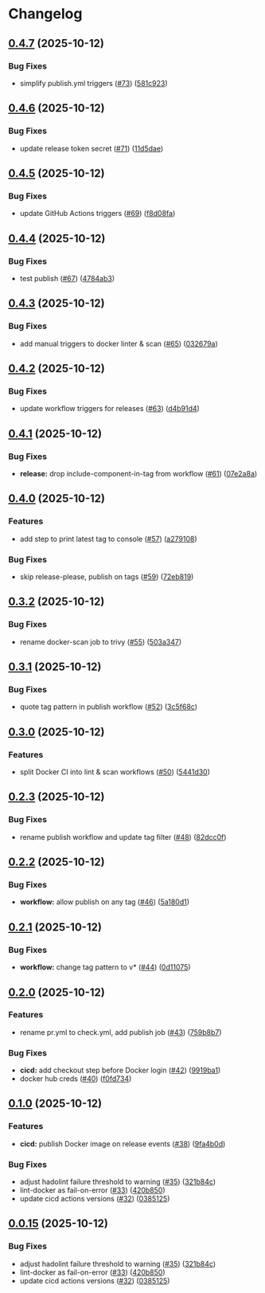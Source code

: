 # Changelog

## [0.4.7](https://github.com/stupenkov/docker-yc-terraform/compare/v0.4.6...v0.4.7) (2025-10-12)


### Bug Fixes

* simplify publish.yml triggers ([#73](https://github.com/stupenkov/docker-yc-terraform/issues/73)) ([581c923](https://github.com/stupenkov/docker-yc-terraform/commit/581c92338888399c8f3cfd4e53197d0d79973d95))

## [0.4.6](https://github.com/stupenkov/docker-yc-terraform/compare/v0.4.5...v0.4.6) (2025-10-12)


### Bug Fixes

* update release token secret ([#71](https://github.com/stupenkov/docker-yc-terraform/issues/71)) ([11d5dae](https://github.com/stupenkov/docker-yc-terraform/commit/11d5dae252ca1bfa94b31671593c8854399a6792))

## [0.4.5](https://github.com/stupenkov/docker-yc-terraform/compare/v0.4.4...v0.4.5) (2025-10-12)


### Bug Fixes

* update GitHub Actions triggers ([#69](https://github.com/stupenkov/docker-yc-terraform/issues/69)) ([f8d08fa](https://github.com/stupenkov/docker-yc-terraform/commit/f8d08fa1bcd722238fdef645720629ef177bc573))

## [0.4.4](https://github.com/stupenkov/docker-yc-terraform/compare/v0.4.3...v0.4.4) (2025-10-12)


### Bug Fixes

* test publish ([#67](https://github.com/stupenkov/docker-yc-terraform/issues/67)) ([4784ab3](https://github.com/stupenkov/docker-yc-terraform/commit/4784ab3f700776d61348668366737db08139379c))

## [0.4.3](https://github.com/stupenkov/docker-yc-terraform/compare/v0.4.2...v0.4.3) (2025-10-12)


### Bug Fixes

* add manual triggers to docker linter & scan ([#65](https://github.com/stupenkov/docker-yc-terraform/issues/65)) ([032679a](https://github.com/stupenkov/docker-yc-terraform/commit/032679aa0f136663840e0bb72cf5766b851fd88b))

## [0.4.2](https://github.com/stupenkov/docker-yc-terraform/compare/v0.4.1...v0.4.2) (2025-10-12)


### Bug Fixes

* update workflow triggers for releases ([#63](https://github.com/stupenkov/docker-yc-terraform/issues/63)) ([d4b91d4](https://github.com/stupenkov/docker-yc-terraform/commit/d4b91d463e7537bf141cb3f6fb30171330145f8a))

## [0.4.1](https://github.com/stupenkov/docker-yc-terraform/compare/v0.4.0...v0.4.1) (2025-10-12)


### Bug Fixes

* **release:** drop include-component-in-tag from workflow ([#61](https://github.com/stupenkov/docker-yc-terraform/issues/61)) ([07e2a8a](https://github.com/stupenkov/docker-yc-terraform/commit/07e2a8aad1bccedf455402d5d727fd6e30c835bc))

## [0.4.0](https://github.com/stupenkov/docker-yc-terraform/compare/v0.3.2...v0.4.0) (2025-10-12)


### Features

* add step to print latest tag to console ([#57](https://github.com/stupenkov/docker-yc-terraform/issues/57)) ([a279108](https://github.com/stupenkov/docker-yc-terraform/commit/a279108669e69316b78ae8ffc7d74d9a23001a6f))


### Bug Fixes

* skip release-please, publish on tags ([#59](https://github.com/stupenkov/docker-yc-terraform/issues/59)) ([72eb819](https://github.com/stupenkov/docker-yc-terraform/commit/72eb8197fab141d9e7bcddc4dd469998410f58b6))

## [0.3.2](https://github.com/stupenkov/docker-yc-terraform/compare/v0.3.1...v0.3.2) (2025-10-12)


### Bug Fixes

* rename docker-scan job to trivy ([#55](https://github.com/stupenkov/docker-yc-terraform/issues/55)) ([503a347](https://github.com/stupenkov/docker-yc-terraform/commit/503a3470c731c4fb11394452f38b30cf79ed7506))

## [0.3.1](https://github.com/stupenkov/docker-yc-terraform/compare/v0.3.0...v0.3.1) (2025-10-12)


### Bug Fixes

* quote tag pattern in publish workflow ([#52](https://github.com/stupenkov/docker-yc-terraform/issues/52)) ([3c5f68c](https://github.com/stupenkov/docker-yc-terraform/commit/3c5f68c3452db1c4acd0a74b2309647433a31c61))

## [0.3.0](https://github.com/stupenkov/docker-yc-terraform/compare/v0.2.3...v0.3.0) (2025-10-12)


### Features

* split Docker CI into lint & scan workflows ([#50](https://github.com/stupenkov/docker-yc-terraform/issues/50)) ([5441d30](https://github.com/stupenkov/docker-yc-terraform/commit/5441d308dedb9028f28bb6efb3545d0ed5630650))

## [0.2.3](https://github.com/stupenkov/docker-yc-terraform/compare/v0.2.2...v0.2.3) (2025-10-12)


### Bug Fixes

* rename publish workflow and update tag filter ([#48](https://github.com/stupenkov/docker-yc-terraform/issues/48)) ([82dcc0f](https://github.com/stupenkov/docker-yc-terraform/commit/82dcc0f2d8f23b6f8b6aa6d6df3f91655bbd9bcd))

## [0.2.2](https://github.com/stupenkov/docker-yc-terraform/compare/v0.2.1...v0.2.2) (2025-10-12)


### Bug Fixes

* **workflow:** allow publish on any tag ([#46](https://github.com/stupenkov/docker-yc-terraform/issues/46)) ([5a180d1](https://github.com/stupenkov/docker-yc-terraform/commit/5a180d118ff0810a25de078d4fe1068e2e3734ed))

## [0.2.1](https://github.com/stupenkov/docker-yc-terraform/compare/v0.2.0...v0.2.1) (2025-10-12)


### Bug Fixes

* **workflow:** change tag pattern to v* ([#44](https://github.com/stupenkov/docker-yc-terraform/issues/44)) ([0d11075](https://github.com/stupenkov/docker-yc-terraform/commit/0d1107552cd6b8a93b2dc11ef9487d425c71c732))

## [0.2.0](https://github.com/stupenkov/docker-yc-terraform/compare/v0.1.0...v0.2.0) (2025-10-12)


### Features

* rename pr.yml to check.yml, add publish job ([#43](https://github.com/stupenkov/docker-yc-terraform/issues/43)) ([759b8b7](https://github.com/stupenkov/docker-yc-terraform/commit/759b8b7f66d2a53c180c9bbc9c11f96e5b02f608))


### Bug Fixes

* **cicd:** add checkout step before Docker login ([#42](https://github.com/stupenkov/docker-yc-terraform/issues/42)) ([9919ba1](https://github.com/stupenkov/docker-yc-terraform/commit/9919ba1acbbb50cf80a5a53608e67d3968d9e210))
* docker hub creds ([#40](https://github.com/stupenkov/docker-yc-terraform/issues/40)) ([f0fd734](https://github.com/stupenkov/docker-yc-terraform/commit/f0fd73404aa41df48ef36e41b5e506bbec1b1fef))

## [0.1.0](https://github.com/stupenkov/docker-yc-terraform/compare/v0.0.15...v0.1.0) (2025-10-12)


### Features

* **cicd:** publish Docker image on release events ([#38](https://github.com/stupenkov/docker-yc-terraform/issues/38)) ([9fa4b0d](https://github.com/stupenkov/docker-yc-terraform/commit/9fa4b0d3e9f13187d1795719584edf6749661832))


### Bug Fixes

* adjust hadolint failure threshold to warning ([#35](https://github.com/stupenkov/docker-yc-terraform/issues/35)) ([321b84c](https://github.com/stupenkov/docker-yc-terraform/commit/321b84c55e86ea05970fab29e55fda13c02e29bb))
* lint-docker as fail-on-error ([#33](https://github.com/stupenkov/docker-yc-terraform/issues/33)) ([420b850](https://github.com/stupenkov/docker-yc-terraform/commit/420b8509d1f0a6fbb83dd318823cea8d37b0661b))
* update cicd actions versions ([#32](https://github.com/stupenkov/docker-yc-terraform/issues/32)) ([0385125](https://github.com/stupenkov/docker-yc-terraform/commit/0385125d25dfa6f4d388eec1a1d3f6c582fc6df4))

## [0.0.15](https://github.com/stupenkov/docker-yc-terraform/compare/v0.0.14...v0.0.15) (2025-10-12)


### Bug Fixes

* adjust hadolint failure threshold to warning ([#35](https://github.com/stupenkov/docker-yc-terraform/issues/35)) ([321b84c](https://github.com/stupenkov/docker-yc-terraform/commit/321b84c55e86ea05970fab29e55fda13c02e29bb))
* lint-docker as fail-on-error ([#33](https://github.com/stupenkov/docker-yc-terraform/issues/33)) ([420b850](https://github.com/stupenkov/docker-yc-terraform/commit/420b8509d1f0a6fbb83dd318823cea8d37b0661b))
* update cicd actions versions ([#32](https://github.com/stupenkov/docker-yc-terraform/issues/32)) ([0385125](https://github.com/stupenkov/docker-yc-terraform/commit/0385125d25dfa6f4d388eec1a1d3f6c582fc6df4))
